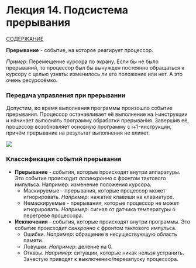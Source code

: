 # Лекция 14. Подсистема прерывания

[СОДЕРЖАНИЕ](../README.md)

**Прерывание** - событие, на которое реагирует процессор. 

_Пример_: Перемещение курсора по экрану. Если бы не было прерываний, то процессор был бы вынужден постоянно обращаться к курсору с целью узнать: изменилось ли его положение или нет. А это очень ресурсоёмко. 

### Передача управления при прерывании ###
Допустим, во время выполнения программы произошло событие прерывания. Процессор останавливает её выполнение на i-инструкции и начинает выполнять программу обработки прерывания. Завершив её, процессор возобновляет основную программу с i+1-инструкции, причём прерывание на результат выполнения не влияет.

![](../../technical/Lectures1/Pic/interrupt_management.png)

### Классификация событий прерывания ###
* **Прерывание** - события, которые происходят внутри аппаратуры. Это событие происходит _ассинхронно_ с фронтом тактового импульса. Например: изменение положения курсора.
    - Маскируемые - прерывания, которые процессор может игнорировать. _Например_: нажатие клавиши на клавиатуре.
    - Немаскируемые - прерывания, которые процессор не может игнорировать. _Например_: сигнал от датчика температуры о перегреве процессора.  
* **Исключения** - события, которые происходят внутри программы. Это событие происходит _синхронно_ с фронтом тактового импульса.
    - Ошибки. _Например_: обращение в несуществующую область памяти.
    - Ловушки. _Например_: деление на 0.
    - Отказы. _Например_: ситуации, которые никак нельзя устранить. Зачастую приводят к выключению/перезапуску процессора.





